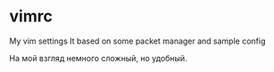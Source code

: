 # vimrc
My vim settings
It based on some packet manager and sample config

На мой взгляд немного сложный, но удобный.

